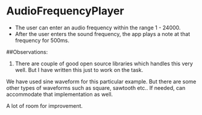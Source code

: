 # AudioFrequencyPlayer

- The user can enter an audio frequency within the range 1 - 24000.
- After the user enters the sound frequency, the app plays a note at that frequency for 500ms.

##Observations:
1. There are couple of good open source libraries which handles this very well. But I have written this just to work on the task. 

We have used sine waveform for this particular example. But there are some other types of waveforms such as square, sawtooth etc.. If needed, can accommodate that implementation as well.

A lot of room for improvement.
